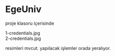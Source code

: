 # EgeUniv
proje klasoru içerisinde 

1-credentials.jpg	
2-credentials.jpg

resimleri mvcut. yapılacak işlemler orada yeralıyor.

